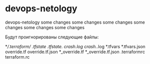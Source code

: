 # devops-netology
devops-netology
some changes
some changes
some changes
some changes
some changes
some changes

Будут проигнорированы следующие файлы:

**/.terraform/*
*.tfstate
*.tfstate.*
crash.log
crash.*.log
*.tfvars
*.tfvars.json
override.tf
override.tf.json
*_override.tf
*_override.tf.json
.terraformrc
terraform.rc